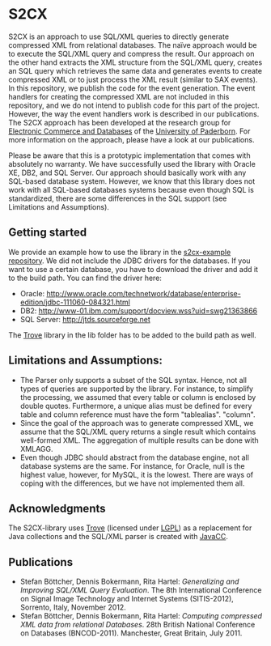 # S2CX
S2CX is an approach to use SQL/XML queries to directly generate compressed XML from relational databases. The naïve approach would be to execute the SQL/XML query and compress the result. Our approach on the other hand extracts the XML structure from the SQL/XML query, creates an SQL query which retrieves the same data and generates events to create compressed XML or to just process the XML result (similar to SAX events). In this repository, we publish the code for the event generation. The event handlers for creating the compressed XML are not included in this repository, and we do not intend to publish code for this part of the project. However, the way the event handlers work is described in our publications. The S2CX approach has been developed at the research group for [Electronic Commerce and Databases](http://www-old.cs.uni-paderborn.de/en/research-group/ag-boettcher.html) of the [University of Paderborn](http://www.uni-paderborn.de). For more information on the approach, please have a look at our publications.

Please be aware that this is a prototypic implementation that comes with absolutely no warranty. We have successfully used the library with Oracle XE, DB2, and SQL Server. Our approach should basically work with any SQL-based database system. However, we know that this library does not work with all SQL-based databases systems because even though SQL is standardized, there are some differences in the SQL support (see Limitations and Assumptions).

## Getting started
We provide an example how to use the library in the [s2cx-example repository](https://github.com/dwolters/s2cx-example). We did not include the JDBC drivers for the databases. If you want to use a certain database, you have to download the driver and add it to the build path. You can find the driver here:
-	Oracle: http://www.oracle.com/technetwork/database/enterprise-edition/jdbc-111060-084321.html
-	DB2: http://www-01.ibm.com/support/docview.wss?uid=swg21363866
-	SQL Server: http://jtds.sourceforge.net

The [Trove]( http://trove.starlight-systems.com/) library in the lib folder has to be added to the build path as well.

## Limitations and Assumptions:
* The Parser only supports a subset of the SQL syntax. Hence, not all types of queries are supported by the library. For instance, to simplify the processing, we assumed that every table or column is enclosed by double quotes. Furthermore, a unique alias must be defined for every table and column reference must have the form "tablealias". "column". 
* Since the goal of the approach was to generate compressed XML, we assume that the SQL/XML query returns a single result which contains well-formed XML. The aggregation of multiple results can be done with XMLAGG.
* Even though JDBC should abstract from the database engine, not all database systems are the same. For instance, for Oracle, null is the highest value, however, for MySQL, it is the lowest. There are ways of coping with the differences, but we have not implemented them all. 


## Acknowledgments
The S2CX-library uses [Trove]( http://trove.starlight-systems.com/) (licensed under [LGPL](http://www.gnu.org/licenses/lgpl-2.1.html)) as a replacement for Java collections and the SQL/XML parser is created with [JavaCC]( https://javacc.java.net/). 


## Publications
* Stefan Böttcher, Dennis Bokermann, Rita Hartel: _Generalizing and Improving SQL/XML Query Evaluation_. The 8th International Conference on Signal Image Technology and Internet Systems (SITIS-2012), Sorrento, Italy, November 2012.
* Stefan Böttcher, Dennis Bokermann, Rita Hartel: _Computing compressed XML data from relational Databases_. 28th British National Conference on Databases (BNCOD-2011). Manchester, Great Britain, July 2011.
